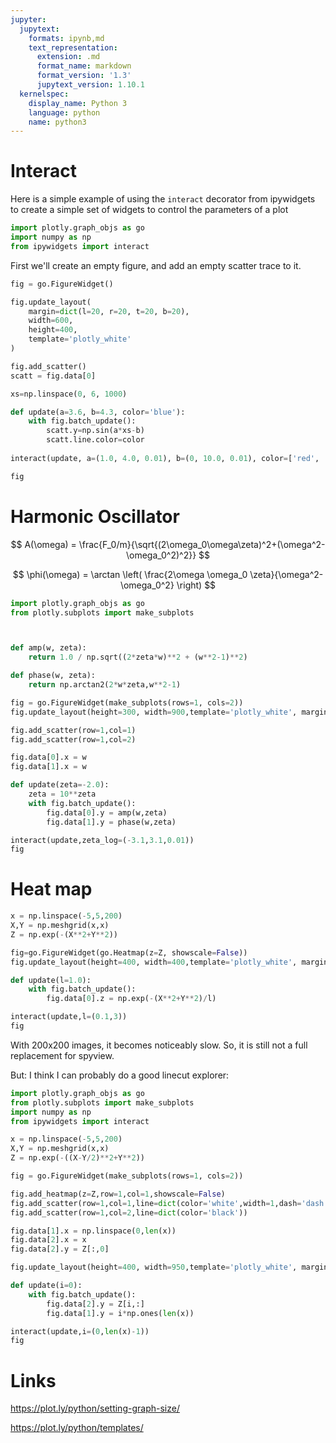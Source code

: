 ```yaml
---
jupyter:
  jupytext:
    formats: ipynb,md
    text_representation:
      extension: .md
      format_name: markdown
      format_version: '1.3'
      jupytext_version: 1.10.1
  kernelspec:
    display_name: Python 3
    language: python
    name: python3
---
```


# Interact
Here is a simple example of using the `interact` decorator from ipywidgets to create a simple set of widgets to control the parameters of a plot

```python
import plotly.graph_objs as go
import numpy as np
from ipywidgets import interact
```

First we'll create an empty figure, and add an empty scatter trace to it.

```python
fig = go.FigureWidget()

fig.update_layout(
    margin=dict(l=20, r=20, t=20, b=20),
    width=600,
    height=400,
    template='plotly_white'
)

fig.add_scatter()
scatt = fig.data[0]

xs=np.linspace(0, 6, 1000)

def update(a=3.6, b=4.3, color='blue'):
    with fig.batch_update():
        scatt.y=np.sin(a*xs-b)
        scatt.line.color=color
        
interact(update, a=(1.0, 4.0, 0.01), b=(0, 10.0, 0.01), color=['red', 'green', 'blue'])

fig
```

# Harmonic Oscillator

$$
A(\omega) = \frac{F_0/m}{\sqrt{(2\omega_0\omega\zeta)^2+(\omega^2-\omega_0^2)^2}}
$$

$$
\phi(\omega) = \arctan \left( \frac{2\omega \omega_0 \zeta}{\omega^2-\omega_0^2} \right)
$$

```python
import plotly.graph_objs as go
from plotly.subplots import make_subplots



def amp(w, zeta):
    return 1.0 / np.sqrt((2*zeta*w)**2 + (w**2-1)**2)

def phase(w, zeta):
    return np.arctan2(2*w*zeta,w**2-1)

fig = go.FigureWidget(make_subplots(rows=1, cols=2))
fig.update_layout(height=300, width=900,template='plotly_white', margin=dict(l=20, r=20, t=20, b=20))

fig.add_scatter(row=1,col=1)
fig.add_scatter(row=1,col=2)

fig.data[0].x = w
fig.data[1].x = w

def update(zeta=-2.0):
    zeta = 10**zeta
    with fig.batch_update():
        fig.data[0].y = amp(w,zeta)
        fig.data[1].y = phase(w,zeta)

interact(update,zeta_log=(-3.1,3.1,0.01))
fig
```

# Heat map

```python
x = np.linspace(-5,5,200)
X,Y = np.meshgrid(x,x)
Z = np.exp(-(X**2+Y**2))

fig=go.FigureWidget(go.Heatmap(z=Z, showscale=False))
fig.update_layout(height=400, width=400,template='plotly_white', margin=dict(l=20, r=20, t=20, b=20))

def update(l=1.0):
    with fig.batch_update():
        fig.data[0].z = np.exp(-(X**2+Y**2)/l)

interact(update,l=(0.1,3))
fig
```

With 200x200 images, it becomes noticeably slow. So, it is still not a full replacement for spyview. 

But: I think I can probably do a good linecut explorer:

```python
import plotly.graph_objs as go
from plotly.subplots import make_subplots
import numpy as np
from ipywidgets import interact

x = np.linspace(-5,5,200)
X,Y = np.meshgrid(x,x)
Z = np.exp(-((X-Y/2)**2+Y**2))

fig = go.FigureWidget(make_subplots(rows=1, cols=2))

fig.add_heatmap(z=Z,row=1,col=1,showscale=False)
fig.add_scatter(row=1,col=1,line=dict(color='white',width=1,dash='dash'))
fig.add_scatter(row=1,col=2,line=dict(color='black'))

fig.data[1].x = np.linspace(0,len(x))
fig.data[2].x = x
fig.data[2].y = Z[:,0]

fig.update_layout(height=400, width=950,template='plotly_white', margin=dict(l=20, r=20, t=20, b=20))

def update(i=0):
    with fig.batch_update():
        fig.data[2].y = Z[i,:]
        fig.data[1].y = i*np.ones(len(x))

interact(update,i=(0,len(x)-1))
fig
```

<!-- #region -->
# Links


https://plot.ly/python/setting-graph-size/

https://plot.ly/python/templates/

<!-- #endregion -->
